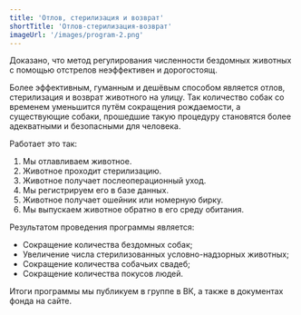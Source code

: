```yaml
---
title: 'Отлов, стерилизация и возврат'
shortTitle: 'Отлов-стерилизация-возврат'
imageUrl: '/images/program-2.png'
---
```


Доказано, что метод регулирования численности бездомных животных с помощью отстрелов неэффективен и дорогостоящ.

Более эффективным, гуманным и дешёвым способом является отлов, стерилизация и возврат животного на улицу. Так количество собак со временем уменьшится путём сокращения рождаемости, а существующие собаки, прошедшие такую процедуру становятся более адекватными и безопасными для человека.

Работает это так:

1. Мы отлавливаем животное.
2. Животное проходит стерилизацию.
3. Животное получает послеоперационный уход.
4. Мы регистрируем его в базе данных.
5. Животное получает ошейник или номерную бирку.
6. Мы выпускаем животное обратно в его среду обитания.

Результатом проведения программы является:

- Сокращение количества бездомных собак;
- Увеличение числа стерилизованных условно-надзорных животных;
- Сокращение количества собачьих свадеб;
- Сокращение количества покусов людей.

Итоги программы мы публикуем в группе в ВК, а также в документах фонда на сайте.
